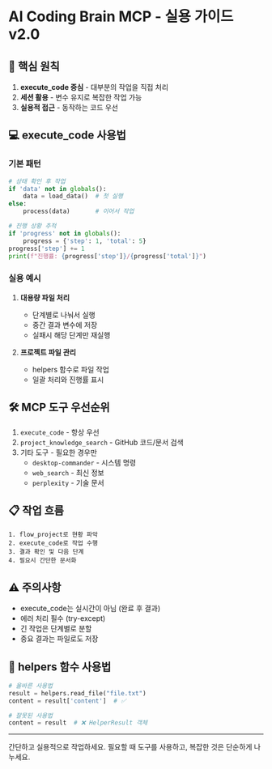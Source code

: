 # AI Coding Brain MCP - 실용 가이드 v2.0

## 🎯 핵심 원칙
1. **execute_code 중심** - 대부분의 작업을 직접 처리
2. **세션 활용** - 변수 유지로 복잡한 작업 가능
3. **실용적 접근** - 동작하는 코드 우선

## 💻 execute_code 사용법

### 기본 패턴
```python
# 상태 확인 후 작업
if 'data' not in globals():
    data = load_data()  # 첫 실행
else:
    process(data)       # 이어서 작업

# 진행 상황 추적
if 'progress' not in globals():
    progress = {'step': 1, 'total': 5}
progress['step'] += 1
print(f"진행률: {progress['step']}/{progress['total']}")
```

### 실용 예시
1. **대용량 파일 처리**
   - 단계별로 나눠서 실행
   - 중간 결과 변수에 저장
   - 실패시 해당 단계만 재실행

2. **프로젝트 파일 관리**
   - helpers 함수로 파일 작업
   - 일괄 처리와 진행률 표시

## 🛠️ MCP 도구 우선순위
1. `execute_code` - 항상 우선
2. `project_knowledge_search` - GitHub 코드/문서 검색
3. 기타 도구 - 필요한 경우만
   - `desktop-commander` - 시스템 명령
   - `web_search` - 최신 정보
   - `perplexity` - 기술 문서

## 📋 작업 흐름
```
1. flow_project로 현황 파악
2. execute_code로 작업 수행
3. 결과 확인 및 다음 단계
4. 필요시 간단한 문서화
```

## ⚠️ 주의사항
- execute_code는 실시간이 아님 (완료 후 결과)
- 에러 처리 필수 (try-except)
- 긴 작업은 단계별로 분할
- 중요 결과는 파일로도 저장

## 📌 helpers 함수 사용법
```python
# 올바른 사용법
result = helpers.read_file("file.txt")
content = result['content']  # ✅

# 잘못된 사용법
content = result  # ❌ HelperResult 객체
```

---
간단하고 실용적으로 작업하세요.
필요할 때 도구를 사용하고, 
복잡한 것은 단순하게 나누세요.
